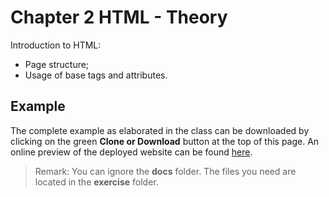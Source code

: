 # Chapter 2 HTML - Theory
Introduction to HTML: 
- Page structure;
- Usage of base tags and attributes.

## Example
The complete example as elaborated in the class can be downloaded by clicking on the green **Clone or Download** button at the top of this page. An online preview of the deployed website can be found [here](https://webapplicaties1.github.io/02thHTML/).
> Remark: You can ignore the **docs** folder. The files you need are located in the **exercise** folder.